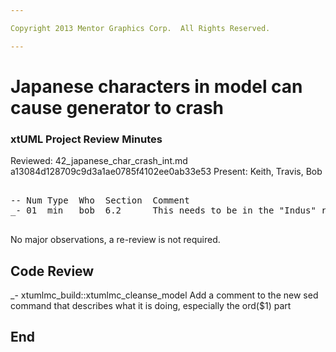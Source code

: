 ```yaml
---

Copyright 2013 Mentor Graphics Corp.  All Rights Reserved.

---
```


# Japanese characters in model can cause generator to crash
### xtUML Project Review Minutes

Reviewed:  42_japanese_char_crash_int.md
           a13084d128709c9d3a1ae0785f4102ee0ab33e53
Present:  Keith, Travis, Bob

<pre>

-- Num Type  Who  Section  Comment
_- 01  min   bob  6.2      This needs to be in the "Indus" release, not "Hercules"

</pre>
   
No major observations, a re-review is not required.

Code Review
------------
_- xtumlmc_build::xtumlmc_cleanse_model
   Add a comment to the new sed command that describes what it is doing, especially the ord($1) part

End
---
